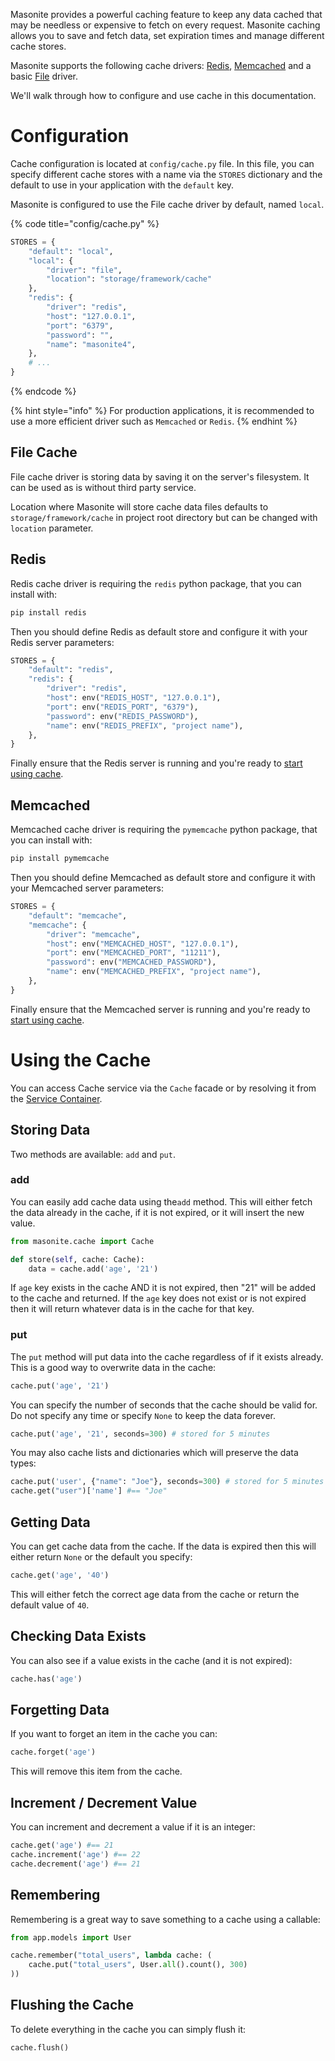 Masonite provides a powerful caching feature to keep any data cached that may be needless or expensive to fetch on every request. Masonite caching allows you to save and fetch data, set expiration times and manage different cache stores.

Masonite supports the following cache drivers: [Redis](#redis), [Memcached](#memcached) and a basic [File](#file-cache) driver.

We'll walk through how to configure and use cache in this documentation.

# Configuration

Cache configuration is located at `config/cache.py` file. In this file, you can specify different
cache stores with a name via the `STORES` dictionary and the default to use in your application with the `default` key.

Masonite is configured to use the File cache driver by default, named `local`.

{% code title="config/cache.py" %}
```python
STORES = {
    "default": "local",
    "local": {
        "driver": "file",
        "location": "storage/framework/cache"
    },
    "redis": {
        "driver": "redis",
        "host": "127.0.0.1",
        "port": "6379",
        "password": "",
        "name": "masonite4",
    },
    # ...
}
```
{% endcode %}

{% hint style="info" %}
For production applications, it is recommended to use a more efficient driver such as `Memcached` or `Redis`.
{% endhint %}

## File Cache

File cache driver is storing data by saving it on the server's filesystem. It can be used as is
without third party service.

Location where Masonite will store cache data files defaults to `storage/framework/cache` in project
root directory but can be changed with `location` parameter.

## Redis

Redis cache driver is requiring the `redis` python package, that you can install with:
```bash
pip install redis
```

Then you should define Redis as default store and configure it with your Redis server parameters:
```python
STORES = {
    "default": "redis",
    "redis": {
        "driver": "redis",
        "host": env("REDIS_HOST", "127.0.0.1"),
        "port": env("REDIS_PORT", "6379"),
        "password": env("REDIS_PASSWORD"),
        "name": env("REDIS_PREFIX", "project name"),
    },
}
```

Finally ensure that the Redis server is running and you're ready to [start using cache](#using-the-cache).


## Memcached

Memcached cache driver is requiring the `pymemcache` python package, that you can install with:

```bash
pip install pymemcache
```

Then you should define Memcached as default store and configure it with your Memcached server parameters:

```python
STORES = {
    "default": "memcache",
    "memcache": {
        "driver": "memcache",
        "host": env("MEMCACHED_HOST", "127.0.0.1"),
        "port": env("MEMCACHED_PORT", "11211"),
        "password": env("MEMCACHED_PASSWORD"),
        "name": env("MEMCACHED_PREFIX", "project name"),
    },
}
```

Finally ensure that the Memcached server is running and you're ready to [start using cache](#using-the-cache).


# Using the Cache

You can access Cache service via the `Cache` facade or by resolving it from the [Service Container](../architecture/service-container.md).

## Storing Data

Two methods are available: `add` and `put`.

### add
You can easily add cache data using the`add` method. This will either fetch the data already in the cache, if it is not expired, or it will insert the new value.

```python
from masonite.cache import Cache

def store(self, cache: Cache):
    data = cache.add('age', '21')
```

If `age` key exists in the cache AND it is not expired, then "21" will be added to the cache and returned. If the `age` key does not exist or is not expired then it will return whatever data is in the cache for that key.

### put

The `put` method will put data into the cache regardless of if it exists already. This is a good way to overwrite data in the cache:

```python
cache.put('age', '21')
```

You can specify the number of seconds that the cache should be valid for. Do not specify any time or specify `None` to keep the data forever.

```python
cache.put('age', '21', seconds=300) # stored for 5 minutes
```

You may also cache lists and dictionaries which will preserve the data types:

```python
cache.put('user', {"name": "Joe"}, seconds=300) # stored for 5 minutes
cache.get("user")['name'] #== "Joe"
```

## Getting Data

You can get cache data from the cache. If the data is expired then this will either return `None` or the default you specify:

```python
cache.get('age', '40')
```

This will either fetch the correct age data from the cache or return the default value of `40`.

## Checking Data Exists

You can also see if a value exists in the cache (and it is not expired):

```python
cache.has('age')
```

## Forgetting Data

If you want to forget an item in the cache you can:

```python
cache.forget('age')
```

This will remove this item from the cache.

## Increment / Decrement Value

You can increment and decrement a value if it is an integer:

```python
cache.get('age') #== 21
cache.increment('age') #== 22
cache.decrement('age') #== 21
```

## Remembering

Remembering is a great way to save something to a cache using a callable:

```python
from app.models import User

cache.remember("total_users", lambda cache: (
    cache.put("total_users", User.all().count(), 300)
))
```

## Flushing the Cache

To delete everything in the cache you can simply flush it:

```python
cache.flush()
```

